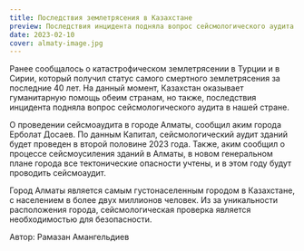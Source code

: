 ```yaml
---
title: Последствия землетрясения в Казахстане
preview: Последствия инцидента подняла вопрос сейсмологического аудита в нашей стране.
date: 2023-02-10
cover: almaty-image.jpg
---
```

Ранее сообщалось о катастрофическом землетрясении в Турции и в Сирии, который получил статус самого смертного землетрясения за последние 40 лет. На данный момент, Казахстан оказывает гуманитарную помощь обеим странам, но также, последствия инцидента подняла вопрос сейсмологического аудита в нашей стране.

О проведении сейсмоаудита в городе Алматы, сообщил аким города Ерболат Досаев. По данным Капитал, сейсмологический аудит зданий будет проведен в второй половине 2023 года. Также, аким сообщил о процессе сейсмоусиления зданий в Алматы, в новом генеральном плане города все тектонические опасности учтены, и в этом году будут проводить сейсмоаудит. 

Город Алматы является самым густонаселенным городом в Казахстане, с населением в более двух миллионов человек. Из за уникальности расположения города, сейсмологическая проверка является необходимостью для безопасности. 
 
Автор: Рамазан Амангельдиев